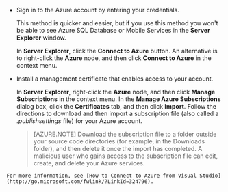 
   * Sign in to the Azure account by entering your credentials.

     This method is quicker and easier, but if you use this method you won't be able to see Azure SQL Database or Mobile Services in the **Server Explorer** window.

     In **Server Explorer**, click the **Connect to Azure** button. An alternative is to right-click the **Azure** node, and then click **Connect to Azure** in the context menu.

   * Install a management certificate that enables access to your account.

     In **Server Explorer**, right-click the **Azure** node, and then click **Manage Subscriptions** in the context menu. In the **Manage Azure Subscriptions** dialog box, click the **Certificates** tab, and then click **Import**. Follow the directions to download and then import a subscription file (also called a *.publishsettings* file) for your Azure account.

     > [AZURE.NOTE] Download the subscription file to a folder outside your source code directories (for example, in the Downloads folder), and then delete it once the import has completed. A malicious user who gains access to the subscription file can edit, create, and delete your Azure services.

    For more information, see [How to Connect to Azure from Visual Studio](http://go.microsoft.com/fwlink/?LinkId=324796).


